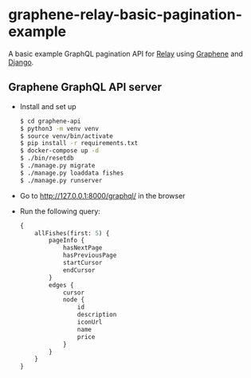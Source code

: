 # graphene-relay-basic-pagination-example

A basic example GraphQL pagination API for [Relay](https://relay.dev/) using [Graphene](https://graphene-python.org/) and [Django](https://www.djangoproject.com/).

## Graphene GraphQL API server

- Install and set up
    ``` sh
    $ cd graphene-api
    $ python3 -m venv venv
    $ source venv/bin/activate
    $ pip install -r requirements.txt
    $ docker-compose up -d
    $ ./bin/resetdb
    $ ./manage.py migrate
    $ ./manage.py loaddata fishes
    $ ./manage.py runserver
    ```

- Go to http://127.0.0.1:8000/graphql/ in the browser

- Run the following query:
    ``` graphql
    {
        allFishes(first: 5) {
            pageInfo {
                hasNextPage
                hasPreviousPage
                startCursor
                endCursor
            }
            edges {
                cursor
                node {
                    id
                    description
                    iconUrl
                    name
                    price
                }
            }
        }
    }
    ```
